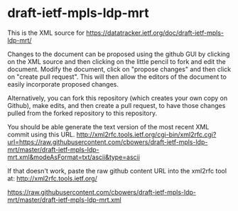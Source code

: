 # draft-ietf-mpls-ldp-mrt
This is the XML source for https://datatracker.ietf.org/doc/draft-ietf-mpls-ldp-mrt/

Changes to the document can be proposed using the github GUI by clicking on the XML source and then clicking on the little pencil to fork and edit the document.  Modify the document, click on "propose changes" and then click on "create pull request".  This will then allow the editors of the document to easily incorporate proposed changes.

Alternatively, you can fork this repository (which creates your own copy on Github), make edits, and then create a pull request, to have those changes pulled from the forked repository to this repository.

You should be able generate the text version of the most recent XML commit using this URL.
http://xml2rfc.tools.ietf.org/cgi-bin/xml2rfc.cgi?url=https://raw.githubusercontent.com/cbowers/draft-ietf-mpls-ldp-mrt/master/draft-ietf-mpls-ldp-mrt.xml&modeAsFormat=txt/ascii&type=ascii

If that doesn't work, paste the raw github content URL into the xml2rfc tool at:
http://xml2rfc.tools.ietf.org/

https://raw.githubusercontent.com/cbowers/draft-ietf-mpls-ldp-mrt/master/draft-ietf-mpls-ldp-mrt.xml